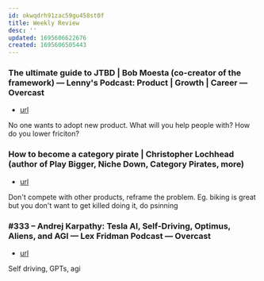 ```yaml
---
id: okwqdrh91zac59gu458st0f
title: Weekly Review
desc: ''
updated: 1695606622676
created: 1695606505443
---
```


### The ultimate guide to JTBD | Bob Moesta (co-creator of the framework) — Lenny's Podcast: Product | Growth | Career — Overcast
- [url](https://www.notion.so/The-ultimate-guide-to-JTBD-Bob-Moesta-co-creator-of-the-framework-Lenny-s-Podcast-Product-G-4a6653c0c86e4862a99c7f09c0539175?pvs=4)

No one wants to adopt new product. What will you help people with? How do you lower friciton?

### How to become a category pirate | Christopher Lochhead (author of Play Bigger, Niche Down, Category Pirates, more)
- [url](https://www.notion.so/How-to-become-a-category-pirate-Christopher-Lochhead-author-of-Play-Bigger-Niche-Down-Category--aa381c52e3b346839e042f2b0d35b42a?pvs=4)

Don't compete with other products, reframe the problem. Eg. biking is great but you don't want to get killed doing it, do psinning

### #333 – Andrej Karpathy: Tesla AI, Self-Driving, Optimus, Aliens, and AGI — Lex Fridman Podcast — Overcast
- [url](https://www.notion.so/333-Andrej-Karpathy-Tesla-AI-Self-Driving-Optimus-Aliens-and-AGI-Lex-Fridman-Podcast-Over-cfc807c882b1482d858b8283fd630b41?pvs=4)

Self driving, GPTs, agi
